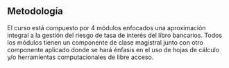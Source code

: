 ## Metodología
El curso está compuesto por 4 módulos enfocados una aproximación integral a la gestión 
del riesgo de tasa de interés del libro bancarios. 
Todos los módulos tienen un componente de clase magistral junto con otro componente 
aplicado donde se hará énfasis en el uso de hojas de cálculo y/o herramientas 
computacionales de libre acceso.
